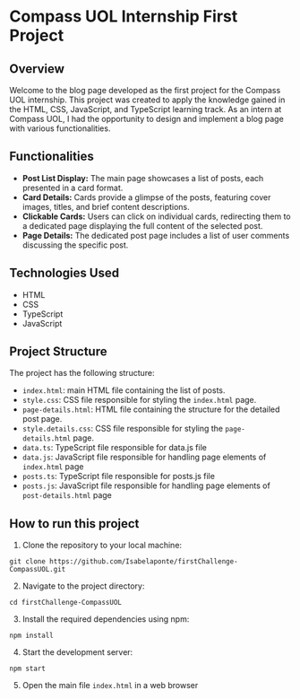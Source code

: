 # Compass UOL Internship First Project

## Overview
Welcome to the blog page developed as the first project for the Compass UOL internship. This project was created to apply the knowledge gained in the HTML, CSS, JavaScript, and TypeScript learning track. As an intern at Compass UOL, I had the opportunity to design and implement a blog page with various functionalities.


## Functionalities

- **Post List Display:** The main page showcases a list of posts, each presented in a card format.
- **Card Details:** Cards provide a glimpse of the posts, featuring cover images, titles, and brief content descriptions.
- **Clickable Cards:** Users can click on individual cards, redirecting them to a dedicated page displaying the full content of the selected post.
- **Page Details:** The dedicated post page includes a list of user comments discussing the specific post.


## Technologies Used

- HTML
- CSS
- TypeScript
- JavaScript


## Project Structure

The project has the following structure:
- `index.html`: main HTML file containing the list of posts.
- `style.css`: CSS file responsible for styling the `index.html` page.
- `page-details.html`: HTML file containing the structure for the detailed post page.
- `style.details.css`: CSS file responsible for styling the `page-details.html` page.
- `data.ts`: TypeScript file responsible for data.js file
- `data.js`: JavaScript file responsible for handling page elements of `index.html` page
- `posts.ts`: TypeScript file responsible for posts.js file
- `posts.js`: JavaScript file responsible for handling page elements of `post-details.html` page

## How to run this project

1. Clone the repository to your local machine:
  ```
  git clone https://github.com/Isabelaponte/firstChallenge-CompassUOL.git
  ```

2. Navigate to the project directory:
  ```
  cd firstChallenge-CompassUOL
  ```

3. Install the required dependencies using npm:
  ```
  npm install
  ```

4. Start the development server:
  ```
  npm start
  ```

5. Open the main file `index.html` in a web browser

